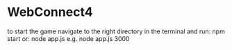 # WebConnect4

to start the game navigate to the right directory in the terminal and run: npm start
or: node app.js <portnumber>
e.g. node app.js 3000
